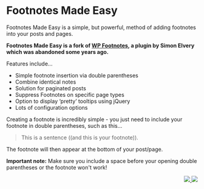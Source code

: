 # Footnotes Made Easy

Footnotes Made Easy is a simple, but powerful, method of adding footnotes into your posts and pages.

**Footnotes Made Easy is a fork of [WP Footnotes](https://github.com/drzax/wp-footnotes "Github - wp-footnotes"), a plugin by Simon Elvery which was abandoned some years ago.**

Features include...

* Simple footnote insertion via double parentheses
* Combine identical notes
* Solution for paginated posts
* Suppress Footnotes on specific page types
* Option to display ‘pretty’ tooltips using jQuery
* Lots of configuration options

Creating a footnote is incredibly simple - you just need to include your footnote in double parentheses, such as this...

>This is a sentence ((and this is your footnote)).

The footnote will then appear at the bottom of your post/page.

**Important note:** Make sure you include a space before your opening double parentheses or the footnote won't work!

<p align="right"><a href="https://wordpress.org/plugins/footnotes-made-easy/"><img src="https://img.shields.io/wordpress/plugin/dt/footnotes-made-easy?label=wp.org%20downloads&style=for-the-badge">&nbsp;<img src="https://img.shields.io/wordpress/plugin/stars/footnotes-made-easy?color=orange&style=for-the-badge"></a></p>